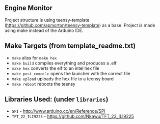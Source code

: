 Engine Monitor
---------------

Project structure is using teensy-template (https://github.com/apmorton/teensy-template) as a base.
Project is made using make instead of the Arduino IDE.

Make Targets (from template_readme.txt)
------------

- `make` alias for `make hex`
- `make build` compiles everything and produces a .elf
- `make hex` converts the elf to an intel hex file
- `make post_compile` opens the launcher with the correct file
- `make upload` uploads the hex file to a teensy board
- `make reboot` reboots the teensy

Libraries Used: (under `libraries`)
------------------------------------
- `SPI` - http://www.arduino.cc/en/Reference/SPI
- `TFT_22_ILI9225` - https://github.com/Nkawu/TFT_22_ILI9225
